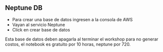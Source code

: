 ## Neptune DB

- Para crear una base de datos ingresen a la consola de AWS
- Vayan al servicio Neptune
- Click en crear base de datos

Esta base de datos deben apagarla al terminar el workshop para no generar costos, el notebook es gratuito por 10 horas, neptune por 720.
